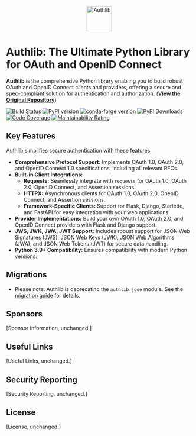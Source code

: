 <div align="center">

<picture>
  <source media="(prefers-color-scheme: dark)" srcset="docs/_static/dark-logo.svg" />
  <img alt="Authlib" src="docs/_static/light-logo.svg" height="68" />
</picture>

</div>

# Authlib: The Ultimate Python Library for OAuth and OpenID Connect

**Authlib** is the comprehensive Python library enabling you to build robust OAuth and OpenID Connect clients and providers, offering a secure and spec-compliant solution for authentication and authorization. (**[View the Original Repository](https://github.com/authlib/authlib)**)

[![Build Status](https://github.com/authlib/authlib/workflows/tests/badge.svg)](https://github.com/authlib/authlib/actions)
[![PyPI version](https://img.shields.io/pypi/v/authlib.svg)](https://pypi.org/project/authlib)
[![conda-forge version](https://img.shields.io/conda/v/conda-forge/authlib.svg?label=conda-forge&colorB=0090ff)](https://anaconda.org/conda-forge/authlib)
[![PyPI Downloads](https://static.pepy.tech/badge/authlib/month)](https://pepy.tech/projects/authlib)
[![Code Coverage](https://codecov.io/gh/authlib/authlib/graph/badge.svg?token=OWTdxAIsPI)](https://codecov.io/gh/authlib/authlib)
[![Maintainability Rating](https://sonarcloud.io/api/project_badges/measure?project=authlib_authlib&metric=sqale_rating)](https://sonarcloud.io/summary/new_code?id=authlib_authlib)


## Key Features

Authlib simplifies secure authentication with these features:

*   **Comprehensive Protocol Support:** Implements OAuth 1.0, OAuth 2.0, and OpenID Connect 1.0 specifications, including all relevant RFCs.
*   **Built-in Client Integrations:**
    *   **Requests:** Seamlessly integrate with `requests` for OAuth 1.0, OAuth 2.0, OpenID Connect, and Assertion sessions.
    *   **HTTPX:** Asynchronous clients for OAuth 1.0, OAuth 2.0, OpenID Connect, and Assertion sessions.
    *   **Framework-Specific Clients:**  Support for Flask, Django, Starlette, and FastAPI for easy integration with your web applications.
*   **Provider Implementations:** Build your own OAuth 1.0, OAuth 2.0, and OpenID Connect providers with Flask and Django support.
*   **JWS, JWK, JWA, JWT Support:** Includes robust support for JSON Web Signatures (JWS), JSON Web Keys (JWK), JSON Web Algorithms (JWA), and JSON Web Tokens (JWT) for secure data handling.
*   **Python 3.9+ Compatibility:**  Ensures compatibility with modern Python versions.

## Migrations

*   Please note: Authlib is deprecating the `authlib.jose` module. See the [migration guide](https://jose.authlib.org/en/dev/migrations/authlib/) for details.

## Sponsors

[Sponsor Information, unchanged.]

## Useful Links

[Useful Links, unchanged.]

## Security Reporting

[Security Reporting, unchanged.]

## License

[License, unchanged.]